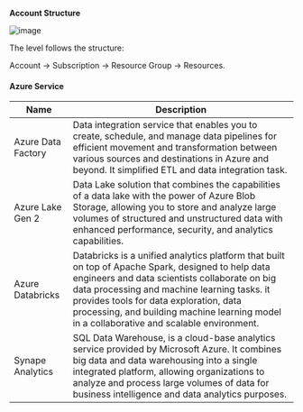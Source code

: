 **Account Structure**

![image](https://github.com/lenguyenngocmai/olympic_data_analytics/assets/92318237/a893407c-2d51-4b7e-bbf2-06e3e294d115)


The level follows the structure: 

Account → Subscription → Resource Group → Resources.

#### Azure Service 
| Name               | Description                                                                                                                                                                                                                                                                                                                                | 
|--------------------|--------------------------------------------------------------------------------------------------------------------------------------------------------------------------------------------------------------------------------------------------------------------------------------------------------------------------------------------|
| Azure Data Factory | Data integration service that enables you to create, schedule, and manage data pipelines for efficient movement and transformation between various sources and destinations in Azure and beyond. It simplified ETL and data integration task.                                                                                              |   
| Azure Lake Gen 2   | Data Lake solution that combines the capabilities of a data lake with the power of Azure Blob Storage, allowing you to store and analyze large volumes of structured and unstructured data with enhanced performance, security, and analytics capabilities.                                                                                | 
| Azure Databricks   | Databricks is a unified analytics platform that built on top of Apache Spark, designed to help data engineers and data scientists collaborate on big data processing and machine learning tasks. it provides tools for data exploration, data processing, and building machine learning model in a collaborative and scalable environment. |  
| Synape Analytics   | SQL Data Warehouse, is a cloud-base analytics service provided by Microsoft Azure. It combines big data and data warehousing into a single integrated platform, allowing organizations to analyze and process large volumes of data for business intelligence and data analytics purposes.                                                 |   
